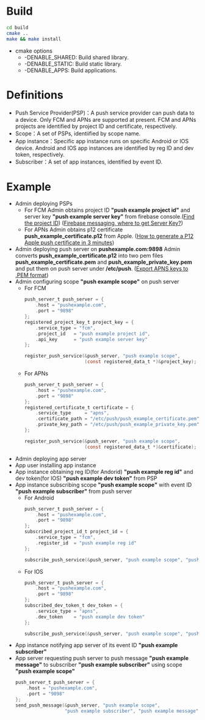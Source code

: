 # Build
```bash
cd build
cmake ..
make && make install
```
- cmake options
  - -DENABLE_SHARED: Build shared library.
  - -DENABLE_STATIC: Build static library.
  - -DENABLE_APPS: Build applications.
# Definitions
- Push Service Provider(PSP)：A push service provider can push data to a device. Only FCM and APNs are supported at present. FCM and APNs projects are identified by project ID and certificate, respectively.
- Scope：A set of PSPs, identiified by scope name.
- App instance：Specific app instance runs on specific Android or IOS device. Android and IOS app instances are identified by reg ID and dev token, respectively.
- Subscriber：A set of app instances, identified by event ID.
# Example
- Admin deploying PSPs
  - For FCM
    Admin obtains project ID **"push example project id"** and server key **"push example server key"** from firebase console.([Find the project ID](https://firebase.google.com/docs/projects/learn-more#find_the_project_id)) ([Firebase messaging, where to get Server Key?](https://stackoverflow.com/questions/37427709/firebase-messaging-where-to-get-server-key))
  - For APNs
    Admin obtains p12 certificate **push_example_certificate.p12** from Apple. ([How to generate a P12 Apple push certificate in 3 minutes](https://www.youtube.com/watch?v=AZzi71xs7_s&t=72s))
- Admin deploying push server on **pushexample.com:9898**
  Admin converts  **push_example_certificate.p12** into two pem files **push_example_certificate.pem** and **push_example_private_key.pem** and put them on push server under **/etc/push**. ([Export APNS keys to .PEM format](http://tleyden.github.io/blog/2016/02/03/setting-up-uniqush-with-apns))
- Admin configuring scope **"push example scope"** on push server
  - For FCM
    ```c
    push_server_t push_server = {
        .host = "pushexample.com",
        .port = "9898"
    };
    registered_project_key_t project_key = {
        .service_type = "fcm",
        .project_id   = "push example project id",
        .api_key      = "push example server key"
    };
    
    register_push_service(&push_server, "push example scope", 
                          (const registered_data_t *)&project_key);
    ```
  - For APNs
    ```c
    push_server_t push_server = {
        .host = "pushexample.com",
        .port = "9898"
    };
    registered_certificate_t certificate = {
        .service_type 	  = "apns",
        .certificate_path = "/etc/push/push_example_certificate.pem",
        .private_key_path = "/etc/push/push_example_private_key.pem"
    };
    
    register_push_service(&push_server, "push example scope", 
                          (const registered_data_t *)&certificate);
    ```
- Admin deploying app server
- App user installing app instance
- App instance obtaining reg ID(for Andorid) **"push example reg id"** and dev token(for IOS) **"push example dev token"** from PSP
- App instance subscribing scope **"push example scope"** with event ID **"push example subscriber"** from push server
  - For Android
    ```c
    push_server_t push_server = {
        .host = "pushexample.com",
        .port = "9898"
    };
    subscribed_project_id_t project_id = {
        .service_type = "fcm",
        .register_id  = "push example reg id"
    };
    
    subscribe_push_service(&push_server, "push example scope", "push example subscriber", 											 (const subscribed_cookie_t *)&project_id);
    ```
  - For IOS
    ```c
    push_server_t push_server = {
        .host = "pushexample.com",
        .port = "9898"
    };
    subscribed_dev_token_t dev_token = {
        .service_type = "apns",
        .dev_token    = "push example dev token"
    };
    
    subscribe_push_service(&push_server, "push example scope", "push example subscriber", 											 (const subscribed_cookie_t *)&dev_token);
    ```
- App instance notifying app server of its event ID **"push example subscriber"**
- App server requesting push server to push message **"push example message"** to subscriber **"push example subscriber"** using  scope **"push example scope"**
  ```c
  push_server_t push_server = {
      .host = "pushexample.com",
      .port = "9898"
  };
  send_push_message(&push_server, "push example scope", 
                    "push example subscriber", "push example message");
  ```
  
